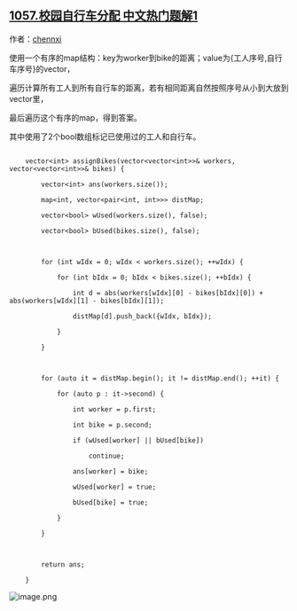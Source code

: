 ## [1057.校园自行车分配 中文热门题解1](https://leetcode.cn/problems/campus-bikes/solutions/100000/cji-suan-suo-you-worker-bikeju-chi-cun-dao-mapzi-d)

作者：[chennxi](https://leetcode.cn/u/chennxi)


使用一个有序的map结构：key为worker到bike的距离；value为{工人序号,自行车序号}的vector，
遍历计算所有工人到所有自行车的距离，若有相同距离自然按照序号从小到大放到vector里，
最后遍历这个有序的map，得到答案。
其中使用了2个bool数组标记已使用过的工人和自行车。
```
    vector<int> assignBikes(vector<vector<int>>& workers, vector<vector<int>>& bikes) {
        vector<int> ans(workers.size());
        map<int, vector<pair<int, int>>> distMap;
        vector<bool> wUsed(workers.size(), false);
        vector<bool> bUsed(bikes.size(), false);

        for (int wIdx = 0; wIdx < workers.size(); ++wIdx) {
            for (int bIdx = 0; bIdx < bikes.size(); ++bIdx) {
                int d = abs(workers[wIdx][0] - bikes[bIdx][0]) + abs(workers[wIdx][1] - bikes[bIdx][1]);
                distMap[d].push_back({wIdx, bIdx});
            }
        }

        for (auto it = distMap.begin(); it != distMap.end(); ++it) {
            for (auto p : it->second) {
                int worker = p.first;
                int bike = p.second;
                if (wUsed[worker] || bUsed[bike])
                    continue;
                ans[worker] = bike;
                wUsed[worker] = true;
                bUsed[bike] = true;
            }
        }

        return ans;
    }
```
![image.png](https://pic.leetcode-cn.com/5b59f36ad3d5b23d2f9cea1a535722889d10a115ba24b7bf0f70841b5c3370ec-image.png)
